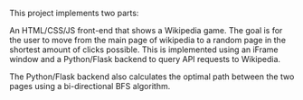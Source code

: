 This project implements two parts:

An HTML/CSS/JS front-end that shows a Wikipedia game. The goal is for the user to move from the main page of wikipedia to a random page in the shortest amount of clicks possible. This is implemented using an iFrame window and a Python/Flask backend to query API requests to Wikipedia.

The Python/Flask backend also calculates the optimal path between the two pages using a bi-directional BFS algorithm.
